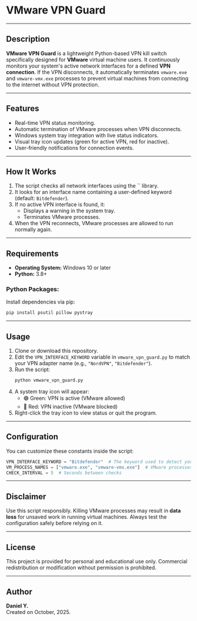 # VMware VPN Guard

---

## Description

**VMware VPN Guard** is a lightweight Python-based VPN kill switch specifically designed for **VMware** virtual machine users. It continuously monitors your system's active network interfaces for a defined **VPN connection**. If the VPN disconnects, it automatically terminates `vmware.exe` and `vmware-vmx.exe` processes to prevent virtual machines from connecting to the internet without VPN protection.

---

## Features

- Real-time VPN status monitoring.
- Automatic termination of VMware processes when VPN disconnects.
- Windows system tray integration with live status indicators.
- Visual tray icon updates (green for active VPN, red for inactive).
- User-friendly notifications for connection events.

---

## How It Works

1. The script checks all network interfaces using the `` library.
2. It looks for an interface name containing a user-defined keyword (default: `Bitdefender`).
3. If no active VPN interface is found, it:
   - Displays a warning in the system tray.
   - Terminates VMware processes.
4. When the VPN reconnects, VMware processes are allowed to run normally again.

---

## Requirements

- **Operating System:** Windows 10 or later
- **Python:** 3.8+

### Python Packages:

Install dependencies via pip:

```bash
pip install psutil pillow pystray
```

---

## Usage

1. Clone or download this repository.
2. Edit the `VPN_INTERFACE_KEYWORD` variable in `vmware_vpn_guard.py` to match your VPN adapter name (e.g., `"NordVPN"`, `"Bitdefender"`).
3. Run the script:
   ```bash
   python vmware_vpn_guard.py
   ```
4. A system tray icon will appear:
   - 🟢 Green: VPN is active (VMware allowed)
   - 🔴 Red: VPN inactive (VMware blocked)
5. Right-click the tray icon to view status or quit the program.

---

## Configuration

You can customize these constants inside the script:

```python
VPN_INTERFACE_KEYWORD = "Bitdefender"  # The keyword used to detect your VPN
VM_PROCESS_NAMES = ["vmware.exe", "vmware-vmx.exe"]  # VMware processes to kill
CHECK_INTERVAL = 5  # Seconds between checks
```

---

## Disclaimer

Use this script responsibly. Killing VMware processes may result in **data loss** for unsaved work in running virtual machines. Always test the configuration safely before relying on it.

---

## License

This project is provided for personal and educational use only. Commercial redistribution or modification without permission is prohibited.

---

## Author

**Daniel Y.**\
Created on October, 2025.

